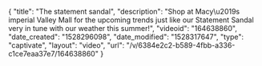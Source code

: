{
    "title": "The statement sandal",
    "description": "Shop at Macy\u2019s imperial Valley Mall for the upcoming trends just like our Statement Sandal very in tune with our weather this summer!",
    "videoid": "164638860",
    "date_created": "1528296098",
    "date_modified": "1528317647",
    "type": "captivate",
    "layout": "video",
    "url": "\/v\/6384e2c2-b589-4fbb-a336-c1ce7eaa37e7\/164638860"
}